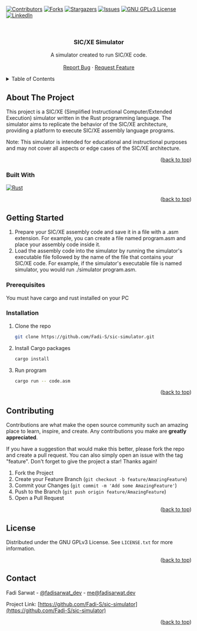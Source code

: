 <a name="readme-top"></a>

<!-- PROJECT SHIELDS -->
[![Contributors][contributors-shield]][contributors-url]
[![Forks][forks-shield]][forks-url]
[![Stargazers][stars-shield]][stars-url]
[![Issues][issues-shield]][issues-url]
[![GNU GPLv3 License][license-shield]][license-url]
[![LinkedIn][linkedin-shield]][linkedin-url]


<!-- PROJECT LOGO -->
<br />
<div align="center">
<h3 align="center">SIC/XE Simulator</h3>

  <p align="center">
    A simulator created to run SIC/XE code.
    <br />
    <br />
    <a href="https://github.com/Fadi-S/sic-simulator/issues">Report Bug</a>
    ·
    <a href="https://github.com/Fadi-S/sic-simulator/issues">Request Feature</a>
  </p>
</div>



<!-- TABLE OF CONTENTS -->
<details>
  <summary>Table of Contents</summary>
  <ol>
    <li>
      <a href="#about-the-project">About The Project</a>
      <ul>
        <li><a href="#built-with">Built With</a></li>
      </ul>
    </li>
    <li>
      <a href="#getting-started">Getting Started</a>
      <ul>
        <li><a href="#prerequisites">Prerequisites</a></li>
        <li><a href="#installation">Installation</a></li>
      </ul>
    </li>
    <li><a href="#contributing">Contributing</a></li>
    <li><a href="#license">License</a></li>
    <li><a href="#contact">Contact</a></li>
  </ol>
</details>



<!-- ABOUT THE PROJECT -->
## About The Project

This project is a SIC/XE (Simplified Instructional Computer/Extended Execution) simulator written in the Rust programming language. The simulator aims to replicate the behavior of the SIC/XE architecture, providing a platform to execute SIC/XE assembly language programs.

Note:
This simulator is intended for educational and instructional purposes and may not cover all aspects or edge cases of the SIC/XE architecture.

<p align="right">(<a href="#readme-top">back to top</a>)</p>



### Built With

[![Rust][rust-shield]][rust-url]

<p align="right">(<a href="#readme-top">back to top</a>)</p>



<!-- GETTING STARTED -->
## Getting Started

1) Prepare your SIC/XE assembly code and save it in a file with a .asm extension. For example, you can create a file named program.asm and place your assembly code inside it.
2) Load the assembly code into the simulator by running the simulator's executable file followed by the name of the file that contains your SIC/XE code. For example, if the simulator's executable file is named simulator, you would run ./simulator program.asm.

### Prerequisites

You must have cargo and rust installed on your PC

### Installation

1. Clone the repo
   ```sh
   git clone https://github.com/Fadi-S/sic-simulator.git
   ```
2. Install Cargo packages
   ```sh
   cargo install
   ```
3. Run program
   ```sh
   cargo run -- code.asm
   ```

<p align="right">(<a href="#readme-top">back to top</a>)</p>



<!-- CONTRIBUTING -->
## Contributing

Contributions are what make the open source community such an amazing place to learn, inspire, and create.
Any contributions you make are **greatly appreciated**.

If you have a suggestion that would make this better, please fork the repo and create a pull request. You can also simply open an issue with the tag "feature".
Don't forget to give the project a star! Thanks again!

1. Fork the Project
2. Create your Feature Branch (`git checkout -b feature/AmazingFeature`)
3. Commit your Changes (`git commit -m 'Add some AmazingFeature'`)
4. Push to the Branch (`git push origin feature/AmazingFeature`)
5. Open a Pull Request

<p align="right">(<a href="#readme-top">back to top</a>)</p>



<!-- LICENSE -->
## License

Distributed under the GNU GPLv3 License. See `LICENSE.txt` for more information.

<p align="right">(<a href="#readme-top">back to top</a>)</p>



<!-- CONTACT -->
## Contact

Fadi Sarwat - [@fadisarwat_dev](https://twitter.com/fadisarwat_dev) - me@fadisarwat.dev

Project Link: [https://github.com/Fadi-S/sic-simulator](https://github.com/Fadi-S/sic-simulator)

<p align="right">(<a href="#readme-top">back to top</a>)</p>


<!-- MARKDOWN LINKS & IMAGES -->
<!-- https://www.markdownguide.org/basic-syntax/#reference-style-links -->
[contributors-shield]: https://img.shields.io/github/contributors/Fadi-S/sic-simulator.svg?style=for-the-badge
[contributors-url]: https://github.com/Fadi-S/sic-simulator/graphs/contributors
[forks-shield]: https://img.shields.io/github/forks/Fadi-S/sic-simulator.svg?style=for-the-badge
[forks-url]: https://github.com/Fadi-S/sic-simulator/network/members
[stars-shield]: https://img.shields.io/github/stars/Fadi-S/sic-simulator.svg?style=for-the-badge
[stars-url]: https://github.com/Fadi-S/sic-simulator/stargazers
[issues-shield]: https://img.shields.io/github/issues/Fadi-S/sic-simulator.svg?style=for-the-badge
[issues-url]: https://github.com/Fadi-S/sic-simulator/issues
[license-shield]: https://img.shields.io/github/license/Fadi-S/sic-simulator.svg?style=for-the-badge
[license-url]: https://github.com/Fadi-S/sic-simulator/blob/master/LICENSE.txt
[linkedin-shield]: https://img.shields.io/badge/-LinkedIn-black.svg?style=for-the-badge&logo=linkedin&colorB=555
[linkedin-url]: https://linkedin.com/in/fadi-sarwat-43110a200
[rust-url]: https://www.rust-lang.org
[rust-shield]: https://www.rust-lang.org/static/images/rust-logo-blk.svg